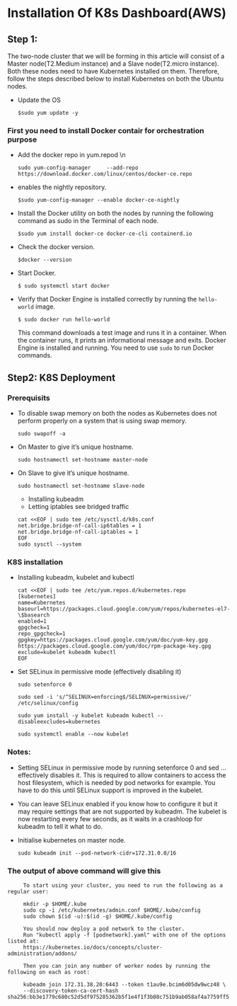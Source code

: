 
# Installation Of K8s Dashboard(AWS)

## Step 1: 
The two-node cluster that we will be forming in this article will consist of a
Master node(T2.Medium instance) and a Slave node(T2.micro instance). Both these nodes need to
have Kubernetes installed on them. Therefore, follow the steps described below to install
Kubernetes on both the Ubuntu nodes.

* Update the OS
   ```
   $sudo yum update -y       
   ```
### First you need to install Docker contair for orchestration purpose
   * Add the docker repo in yum.repod \n
      ```
      sudo yum-config-manager     --add-repo     https://download.docker.com/linux/centos/docker-ce.repo     
      ```
   * enables the nightly repository.
      ```
      $sudo yum-config-manager --enable docker-ce-nightly      
      ```
   * Install the Docker utility on both the nodes by
      running the following command as sudo in the Terminal
      of each node.
      ```
      $sudo yum install docker-ce docker-ce-cli containerd.io
      ```
   * Check the docker version.
      ```
      $docker --version
      ```
   * Start Docker.
      ```
      $ sudo systemctl start docker
      ```
   * Verify that Docker Engine is installed correctly by running the ```hello-world``` image.
      ```
      $ sudo docker run hello-world
      ```
      This command downloads a test image and runs it in a container. When the container runs, it prints an informational message and exits. Docker Engine is installed and             running.     You need to use ```sudo``` to run Docker commands.
## Step2: K8S Deployment

### Prerequisits
* To disable swap memory on both the nodes as Kubernetes does not perform properly on a system that is using swap memory.
   ```
   sudo swapoff -a 
   ```

* On Master to give itʼs unique hostname.
   ```
   sudo hostnamectl set-hostname master-node 
   ```
* On Slave to give itʼs unique hostname.
   ```
   sudo hostnamectl set-hostname slave-node
   ```

   * Installing kubeadm
   * Letting iptables see bridged traffic
   ```
   cat <<EOF | sudo tee /etc/sysctl.d/k8s.conf
   net.bridge.bridge-nf-call-ip6tables = 1
   net.bridge.bridge-nf-call-iptables = 1
   EOF
   sudo sysctl --system
   ```
 ### K8S installation
 * Installing kubeadm, kubelet and kubectl
   ```
   cat <<EOF | sudo tee /etc/yum.repos.d/kubernetes.repo
   [kubernetes]
   name=Kubernetes
   baseurl=https://packages.cloud.google.com/yum/repos/kubernetes-el7-\$basearch
   enabled=1
   gpgcheck=1
   repo_gpgcheck=1
   gpgkey=https://packages.cloud.google.com/yum/doc/yum-key.gpg https://packages.cloud.google.com/yum/doc/rpm-package-key.gpg
   exclude=kubelet kubeadm kubectl
   EOF

* Set SELinux in permissive mode (effectively disabling it)
   ```
   sudo setenforce 0
   ```
   ```
   sudo sed -i 's/^SELINUX=enforcing$/SELINUX=permissive/' /etc/selinux/config
   ```
   ```
   sudo yum install -y kubelet kubeadm kubectl --disableexcludes=kubernetes
   ```
   ```
   sudo systemctl enable --now kubelet
   ```
### Notes:
   * Setting SELinux in permissive mode by running setenforce 0 and sed ... effectively disables it. This is required to allow containers to access the host filesystem, which is      needed by pod networks for example. You have to do this until SELinux support is improved in the kubelet.

   * You can leave SELinux enabled if you know how to configure it but it may require settings that are not supported by kubeadm.
      The kubelet is now restarting every few seconds, as it waits in a crashloop for kubeadm to tell it what to do.
      
 * Initialise kubernetes on master node.
   ```
   sudo kubeadm init --pod-network-cidr=172.31.0.0/16
   ```
 ### The output of above command will give this   
 ```
      To start using your cluster, you need to run the following as a regular user:

      mkdir -p $HOME/.kube
      sudo cp -i /etc/kubernetes/admin.conf $HOME/.kube/config
      sudo chown $(id -u):$(id -g) $HOME/.kube/config

      You should now deploy a pod network to the cluster.
      Run "kubectl apply -f [podnetwork].yaml" with one of the options listed at:
      https://kubernetes.io/docs/concepts/cluster-administration/addons/

      Then you can join any number of worker nodes by running the following on each as root:

      kubeadm join 172.31.38.20:6443 --token t1au9e.bcim6d05dw9wcz48 \
      --discovery-token-ca-cert-hash sha256:bb3e1779c680c52d5df975285362b5f1e4f1f3b08c751b9ab058af4a7759ff5
 ```
      



